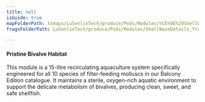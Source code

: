 ```yaml
---
title: null
isGuide: true
mapFolderPath: tsmaps/LuSenlinTech/produce/Pods/Modules/%CE%9E%20ShellWaveDetails
fragsFolderPath: LuSenlinTech/produce/Pods/Modules/ShellWaveDetails_frags

---
```



<!-- tsGuideRenderComment {"guide":{"id":"yAZQXK2H1","path":"LuSenlinTech/produce/Pods/Modules","fragmentFolderPath":"LuSenlinTech/produce/Pods/Modules/ShellWaveDetails_frags"},"fragment":{"id":"yAZQXK2H1","topLevelMapKey":"xsc3Da02G6","mapKeyChain":"xsc3Da02G6","guideID":"yAZQXK0xg","guidePath":"c:/GitHub/MuddySpud/MuddySpud.github.io/tsmaps/LuSenlinTech/produce/Pods/Modules/ShellWaveDetails.tspod","chartKey":"xsc3Da02G6","isLeaf":false,"options":[{"id":"yAZQXW1Fl","option":"How it works","order":1,"isAncillary":true},{"id":"yAZQXs0Bc","option":"The science behind it","order":2,"isAncillary":true},{"id":"yAZQYD1hR","option":"The technology","order":3,"isAncillary":true}]}} -->

#### Pristine Bivalve Habitat

This module is a 15-litre recirculating aquaculture system specifically engineered for all 10 species of filter-feeding molluscs in our Balcony Edition catalogue. It maintains a sterile, oxygen-rich aquatic environment to support the delicate metabolism of bivalves, producing clean, sweet, and safe shellfish.

